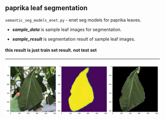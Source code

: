 ## paprika leaf segmentation

`semantic_seg_models_enet.py` - enet seg models for paprika leaves.
 
 - **_sample_data_** is sample leaf images for segmentation.  
 
 - **_sample_result_** is segmentation result of sample leaf images.
 
<h4>this result is just train set result. not test set<h4>
  
 ***
 ![Alt text](./sample_result/result_2.png "one sample test result")
 
 
 